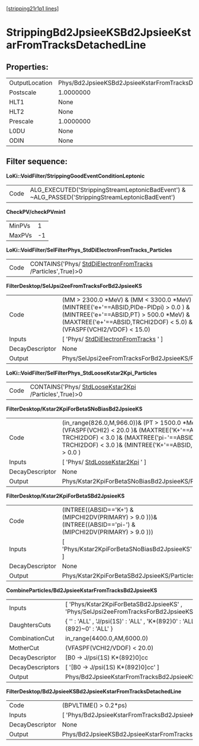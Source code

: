 [[stripping21r1p1 lines]](./stripping21r1p1-index)

# StrippingBd2JpsieeKSBd2JpsieeKstarFromTracksDetachedLine

## Properties:

|                |                                                                |
|----------------|----------------------------------------------------------------|
| OutputLocation | Phys/Bd2JpsieeKSBd2JpsieeKstarFromTracksDetachedLine/Particles |
| Postscale      | 1.0000000                                                      |
| HLT1           | None                                                           |
| HLT2           | None                                                           |
| Prescale       | 1.0000000                                                      |
| L0DU           | None                                                           |
| ODIN           | None                                                           |

## Filter sequence:

**LoKi::VoidFilter/StrippingGoodEventConditionLeptonic**

|      |                                                                                                   |
|------|---------------------------------------------------------------------------------------------------|
| Code | ALG_EXECUTED('StrippingStreamLeptonicBadEvent') & \~ALG_PASSED('StrippingStreamLeptonicBadEvent') |

**CheckPV/checkPVmin1**

|        |     |
|--------|-----|
| MinPVs | 1   |
| MaxPVs | -1  |

**LoKi::VoidFilter/SelFilterPhys_StdDiElectronFromTracks_Particles**

|      |                                                                                                           |
|------|-----------------------------------------------------------------------------------------------------------|
| Code | CONTAINS('Phys/ [StdDiElectronFromTracks](./stripping21r1p1-stddielectronfromtracks) /Particles',True)\>0 |

**FilterDesktop/SelJpsi2eeFromTracksForBd2JpsieeKS**

|                 |                                                                                                                                                                                                             |
|-----------------|-------------------------------------------------------------------------------------------------------------------------------------------------------------------------------------------------------------|
| Code            | (MM \> 2300.0 \*MeV) & (MM \< 3300.0 \*MeV) & (MINTREE('e+'==ABSID,PIDe-PIDpi) \> 0.0 ) & (MINTREE('e+'==ABSID,PT) \> 500.0 \*MeV) & (MAXTREE('e+'==ABSID,TRCHI2DOF) \< 5.0) & (VFASPF(VCHI2/VDOF) \< 15.0) |
| Inputs          | [ 'Phys/ [StdDiElectronFromTracks](./stripping21r1p1-stddielectronfromtracks) ' ]                                                                                                                         |
| DecayDescriptor | None                                                                                                                                                                                                        |
| Output          | Phys/SelJpsi2eeFromTracksForBd2JpsieeKS/Particles                                                                                                                                                           |

**LoKi::VoidFilter/SelFilterPhys_StdLooseKstar2Kpi_Particles**

|      |                                                                                               |
|------|-----------------------------------------------------------------------------------------------|
| Code | CONTAINS('Phys/ [StdLooseKstar2Kpi](./stripping21r1p1-stdloosekstar2kpi) /Particles',True)\>0 |

**FilterDesktop/Kstar2KpiForBetaSNoBiasBd2JpsieeKS**

|                 |                                                                                                                                                                                                         |
|-----------------|---------------------------------------------------------------------------------------------------------------------------------------------------------------------------------------------------------|
| Code            | (in_range(826.0,M,966.0))& (PT \> 1500.0 \*MeV) & (VFASPF(VCHI2) \< 20.0 )& (MAXTREE('K+'==ABSID, TRCHI2DOF) \< 3.0 )& (MAXTREE('pi-'==ABSID, TRCHI2DOF) \< 3.0 )& (MINTREE('K+'==ABSID, PIDK) \> 0.0 ) |
| Inputs          | [ 'Phys/ [StdLooseKstar2Kpi](./stripping21r1p1-stdloosekstar2kpi) ' ]                                                                                                                                 |
| DecayDescriptor | None                                                                                                                                                                                                    |
| Output          | Phys/Kstar2KpiForBetaSNoBiasBd2JpsieeKS/Particles                                                                                                                                                       |

**FilterDesktop/Kstar2KpiForBetaSBd2JpsieeKS**

|                 |                                                                                                                 |
|-----------------|-----------------------------------------------------------------------------------------------------------------|
| Code            | (INTREE((ABSID=='K+') & (MIPCHI2DV(PRIMARY) \> 9.0 )))& (INTREE((ABSID=='pi-') & (MIPCHI2DV(PRIMARY) \> 9.0 ))) |
| Inputs          | [ 'Phys/Kstar2KpiForBetaSNoBiasBd2JpsieeKS' ]                                                                 |
| DecayDescriptor | None                                                                                                            |
| Output          | Phys/Kstar2KpiForBetaSBd2JpsieeKS/Particles                                                                     |

**CombineParticles/Bd2JpsieeKstarFromTracksBd2JpsieeKS**

|                  |                                                                                       |
|------------------|---------------------------------------------------------------------------------------|
| Inputs           | [ 'Phys/Kstar2KpiForBetaSBd2JpsieeKS' , 'Phys/SelJpsi2eeFromTracksForBd2JpsieeKS' ] |
| DaughtersCuts    | { '' : 'ALL' , 'J/psi(1S)' : 'ALL' , 'K\*(892)0' : 'ALL' , 'K\*(892)\~0' : 'ALL' }    |
| CombinationCut   | in_range(4400.0,AM,6000.0)                                                            |
| MotherCut        | (VFASPF(VCHI2/VDOF) \< 20.0)                                                          |
| DecayDescriptor  | [B0 -\> J/psi(1S) K\*(892)0]cc                                                      |
| DecayDescriptors | [ '[B0 -\> J/psi(1S) K\*(892)0]cc' ]                                              |
| Output           | Phys/Bd2JpsieeKstarFromTracksBd2JpsieeKS/Particles                                    |

**FilterDesktop/Bd2JpsieeKSBd2JpsieeKstarFromTracksDetachedLine**

|                 |                                                                |
|-----------------|----------------------------------------------------------------|
| Code            | (BPVLTIME() \> 0.2\*ps)                                        |
| Inputs          | [ 'Phys/Bd2JpsieeKstarFromTracksBd2JpsieeKS' ]               |
| DecayDescriptor | None                                                           |
| Output          | Phys/Bd2JpsieeKSBd2JpsieeKstarFromTracksDetachedLine/Particles |
